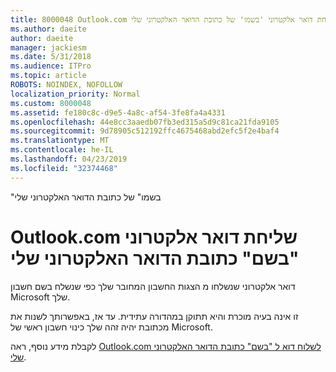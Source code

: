 ```yaml
---
title: 8000048 Outlook.com שליחת דואר אלקטרוני 'בשמו' של כתובת הדואר האלקטרוני שלי
ms.author: daeite
author: daeite
manager: jackiesm
ms.date: 5/31/2018
ms.audience: ITPro
ms.topic: article
ROBOTS: NOINDEX, NOFOLLOW
localization_priority: Normal
ms.custom: 8000048
ms.assetid: fe180c8c-d9e5-4a8c-af54-3fe8fa4a4331
ms.openlocfilehash: 44e8cc3aaedb07fb3ed315a5d9c81ca21fda9105
ms.sourcegitcommit: 9d78905c512192ffc4675468abd2efc5f2e4baf4
ms.translationtype: MT
ms.contentlocale: he-IL
ms.lasthandoff: 04/23/2019
ms.locfileid: "32374468"
---
```

"בשמו" של כתובת הדואר האלקטרוני שלי

# <a name="outlookcom-sends-email-on-behalf-of-my-email-address"></a>Outlook.com שליחת דואר אלקטרוני "בשם" כתובת הדואר האלקטרוני שלי

דואר אלקטרוני שנשלחו מ הצגות החשבון המחובר שלך כפי שנשלח בשם חשבון Microsoft שלך.
  
זו אינה בעיה מוכרת והיא תתוקן במהדורה עתידית. עד אז, באפשרותך לשנות את מכתובת יהיה זהה שלך כינוי חשבון ראשי של Microsoft.
  
לקבלת מידע נוסף, ראה [Outlook.com לשלוח דוא ל "בשם" כתובת הדואר האלקטרוני שלי](https://go.microsoft.com/fwlink/p/?linkid=2001600&amp;clcid=0x409).
  

